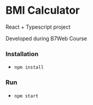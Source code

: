 # BMI Calculator

React + Typescript project

Developed during B7Web Course

### Installation

-   `npm install`

### Run

-   `npm start`
